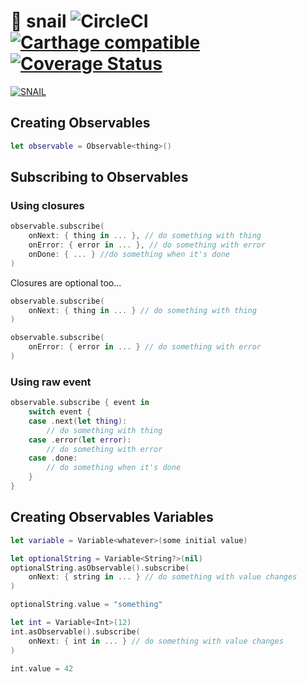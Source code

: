 # 🐌 snail ![CircleCI](https://circleci.com/gh/UrbanCompass/snail/tree/master.svg?style=shield&circle-token=02af7805c3430ec7945e0895b2108b4d9b348e85) [![Carthage compatible](https://img.shields.io/badge/Carthage-compatible-4BC51D.svg?style=flat)](https://github.com/Carthage/Carthage) [![Coverage Status](https://coveralls.io/repos/github/UrbanCompass/snail/badge.svg?branch=master)](https://coveralls.io/github/UrbanCompass/snail?branch=master)

[![SNAIL](https://img.youtube.com/vi/u4QAnCFd4iw/0.jpg)](https://www.youtube.com/watch?v=u4QAnCFd4iw)

## Creating Observables

```swift
let observable = Observable<thing>()
```

## Subscribing to Observables

### Using closures
```swift
observable.subscribe(
    onNext: { thing in ... }, // do something with thing
    onError: { error in ... }, // do something with error
    onDone: { ... } //do something when it's done
)
```

Closures are optional too...

```swift
observable.subscribe(
    onNext: { thing in ... } // do something with thing
)
```

```swift
observable.subscribe(
    onError: { error in ... } // do something with error
)
```

### Using raw event
```swift
observable.subscribe { event in
    switch event {
    case .next(let thing):
        // do something with thing
    case .error(let error):
        // do something with error
    case .done:
        // do something when it's done
    }
}
```

## Creating Observables Variables

```swift
let variable = Variable<whatever>(some initial value)
```

```swift
let optionalString = Variable<String?>(nil)
optionalString.asObservable().subscribe(
    onNext: { string in ... } // do something with value changes
)

optionalString.value = "something"
```

```swift
let int = Variable<Int>(12)
int.asObservable().subscribe(
    onNext: { int in ... } // do something with value changes
)

int.value = 42
```
